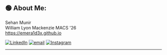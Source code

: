 ## 🟢 About Me:
Sehan Munir <br>
William Lyon Mackenzie MACS '26 <br>
https://emera1d3x.github.io <br>

 [![LinkedIn](https://img.shields.io/badge/LinkedIn-%230077B5.svg?logo=linkedin&logoColor=white)](https://linkedin.com/in/Sehan-Munir) [![email](https://img.shields.io/badge/Email-D14836?logo=gmail&logoColor=white)](mailto:sehanmunirgoldar@gmail.com) [![Instagram](https://img.shields.io/badge/Instagram-%23E4405F.svg?logo=Instagram&logoColor=white)](https://instagram.com/emera1d3x_)


---
